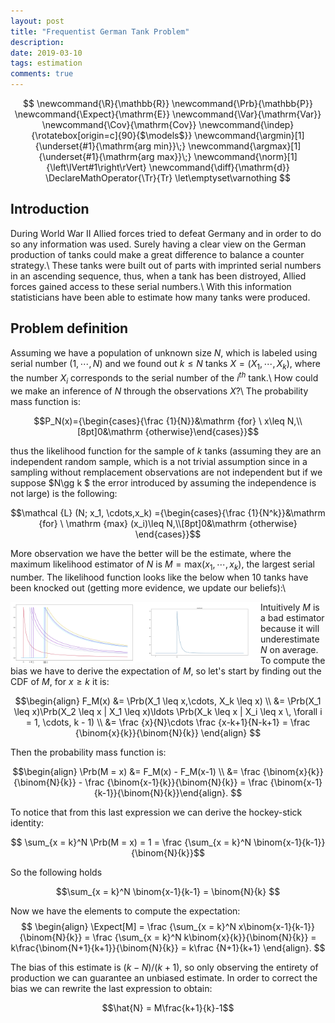 ```yaml
---
layout: post
title: "Frequentist German Tank Problem"
description:
date: 2019-03-10
tags: estimation
comments: true
---
```


$$
  \newcommand{\R}{\mathbb{R}}
  \newcommand{\Prb}{\mathbb{P}}
  \newcommand{\Expect}{\mathrm{E}}
  \newcommand{\Var}{\mathrm{Var}}
  \newcommand{\Cov}{\mathrm{Cov}}
  \newcommand{\indep}{\rotatebox[origin=c]{90}{$\models$}}
  \newcommand{\argmin}[1]{\underset{#1}{\mathrm{arg min}}\;}
  \newcommand{\argmax}[1]{\underset{#1}{\mathrm{arg max}}\;}
  \newcommand{\norm}[1]{\left\lVert#1\right\rVert}
  \newcommand{\diff}{\mathrm{d}}
  \DeclareMathOperator{\Tr}{Tr}
  \let\emptyset\varnothing
$$

## Introduction

During World War II Allied forces tried to defeat Germany and in order to do so any information was used. Surely having a clear view on the German production of tanks could make a great difference to balance a counter strategy.\\
These tanks were built out of parts with imprinted serial numbers in an ascending sequence, thus, when a tank has been distroyed, Allied forces gained access to these serial numbers.\\
With this information statisticians have been able to estimate how many tanks were produced.

## Problem definition

Assuming we have a population of unknown size $N$, which is labeled using serial number $(1,\cdots,N)$ and we found out $k\leq N$ tanks $X = (X_1,\cdots,X_k)$, where the number $X_i$ corresponds to the serial number of the $i^{th}$ tank.\\
How could we make an inference of $N$ through the observations $X$?\\
The probability mass function is:

$$P_N(x)={\begin{cases}{\frac {1}{N}}&\mathrm {for} \ x\leq N,\\[8pt]0&\mathrm {otherwise}\end{cases}}$$

thus the likelihood function for the sample of $k$ tanks (assuming they are an independent random sample, which is a not trivial assumption since in a sampling without remplacement observations are not independent but if we suppose $N\gg k $ the error introduced by assuming the independence is not large) is the following:

$$\mathcal {L} (N; x_1, \cdots,x_k) ={\begin{cases}{\frac {1}{N^k}}&\mathrm {for} \ \mathrm {max} (x_i)\leq N,\\[8pt]0&\mathrm {otherwise} \end{cases}}$$

More observation we have the better will be the estimate, where the maximum likelihood estimator of $N$ is $M = \mathrm {max} (x_1, \cdots,x_k)$, the largest serial number. The likelihood function looks like the below when 10 tanks have been knocked out (getting more evidence, we update our beliefs):\\

<img align="left" src="../figures/Frequentist German Tank Problem/Int_11.png" width="200" >
<img align="left" src="../figures/Frequentist German Tank Problem/Int_22.png" width="200" >

Intuitively $M$ is a bad estimator because it will underestimate $N$ on average. To compute the bias we have to derive the expectation of $M$, so let's start by finding out the CDF of $M$, for $x \geq k$ it is:

$$\begin{align} F_M(x) &= \Prb(X_1 \leq x,\cdots, X_k \leq x) \\ &= \Prb(X_1 \leq x)\Prb(X_2 \leq x | X_1 \leq x)\ldots  \Prb(X_k \leq x | X_i \leq x \, \forall i = 1, \cdots, k - 1) \\ &= \frac {x}{N}\cdots \frac {x-k+1}{N-k+1} = \frac {\binom{x}{k}}{\binom{N}{k}}  \end{align} $$


Then the probability mass function is:

$$\begin{align} \Prb(M = x) &= F_M(x) - F_M(x-1) \\ &= \frac {\binom{x}{k}}{\binom{N}{k}} - \frac {\binom{x-1}{k}}{\binom{N}{k}}   = \frac {\binom{x-1}{k-1}}{\binom{N}{k}}\end{align}. $$

To notice that from this last expression we can derive the hockey-stick identity:

$$ \sum_{x = k}^N \Prb(M = x) = 1 = \frac {\sum_{x = k}^N \binom{x-1}{k-1}}{\binom{N}{k}}$$

So the following holds

$$\sum_{x = k}^N \binom{x-1}{k-1} = \binom{N}{k} $$

Now we have the elements to compute the expectation: 
$$ \begin{align} \Expect[M] = \frac {\sum_{x = k}^N x\binom{x-1}{k-1}}{\binom{N}{k}} = \frac {\sum_{x = k}^N k\binom{x}{k}}{\binom{N}{k}} = k\frac{\binom{N+1}{k+1}}{\binom{N}{k}} = k\frac {N+1}{k+1} \end{align}. $$

  The bias of this estimate is $(k-N)/(k+1)$, so only observing the entirety of production we can guarantee an unbiased estimate. In order to correct the bias we can rewrite the last expression to obtain:
  
$$\hat{N} = M\frac{k+1}{k}-1$$





